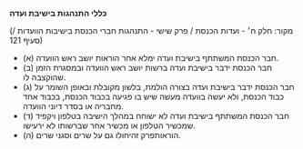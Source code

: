 **כללי התנהגות בישיבת ועדה**

(מקור: חלק ח׳ - ועדות הכנסת / פרק שישי - התנהגות חברי הכנסת בישיבות הוועדות / סעיף 121)
 * (א) חבר הכנסת המשתתף בישיבת ועדה ימלא אחר הוראות יושב ראש הוועדה.
 * (ב) חבר הכנסת ידבר בישיבת ועדה ברשות יושב ראש הוועדה ובמסגרת הזמן שהוקצבה לו.
 * (ג) חבר הכנסת ידבר בישיבת ועדה בצורה הולמת, בלשון מקובלת ובאופן השומר על כבוד הכנסת, ולא יעשה בוועדה מעשה שיש בו פגיעה בכבוד הכנסת, בכבוד אחד מחבריה או בסדר דיוני הוועדה.
 * (ד) חבר הכנסת המשתתף בישיבת ועדה לא ישוחח במהלך הישיבה בטלפון ויקפיד שמכשיר הטלפון או מכשיר אחר שברשותו לא ירעישו.
 * (ה) הוראותפרק זהיחולו גם על שרים וסגני שרים.